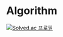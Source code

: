 # Algorithm

[![Solved.ac 프로필](http://mazassumnida.wtf/api/v2/generate_badge?boj={handle})](https://solved.ac/{handle})
